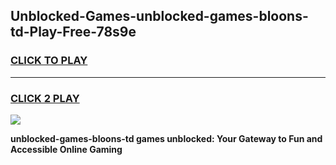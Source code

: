 
## Unblocked-Games-unblocked-games-bloons-td-Play-Free-78s9e
<h3>
<a href="https://premium76.site?title=unblocked-games-bloons-td&ref=18A">CLICK TO PLAY</a></h3>
<hr>

<h3>
<a href="https://premium76.site?title=unblocked-games-bloons-td&ref=18A">CLICK 2 PLAY</a>
  
</h3>

<a href="https://premium76.site?title=unblocked-games-bloons-td&ref=18A"><img src="https://clearcache.store/games.png"></a>


**unblocked-games-bloons-td games unblocked: Your Gateway to Fun and Accessible Online Gaming**
